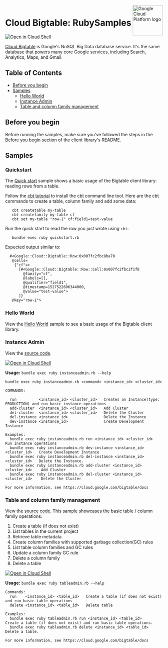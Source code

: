 <img src="https://avatars2.githubusercontent.com/u/2810941?v=3&s=96" alt="Google Cloud Platform logo" title="Google Cloud Platform" align="right" height="96" width="96"/>

# Cloud Bigtable: RubySamples

[![Open in Cloud Shell][shell_img]][shell_link]

[Cloud Bigtable](https://cloud.google.com/bigtable/docs/) is Google&#x27;s NoSQL Big Data database service. It&#x27;s the same database that powers many core Google services, including Search, Analytics, Maps, and Gmail.

## Table of Contents

<!-- START doctoc generated TOC please keep comment here to allow auto update -->
<!-- DON'T EDIT THIS SECTION, INSTEAD RE-RUN doctoc TO UPDATE -->


- [Before you begin](#before-you-begin)
- [Samples](#samples)
  - [Hello World](#hello-world)
  - [Instance Admin](#instance-admin)
  - [Table and column family management](#table-and-column-family-management)

<!-- END doctoc generated TOC please keep comment here to allow auto update -->


## Before you begin

Before running the samples, make sure you've followed the steps in the
[Before you begin section](../README.md#before-you-begin) of the client
library's README.

## Samples

### Quickstart
The [Quick start](quickstart.rb) sample shows a basic usage of the Bigtable client library: reading rows from a table.

Follow the [cbt tutorial](https://cloud.google.com/bigtable/docs/quickstart-cbt) to install the cbt command line tool.
Here are the cbt commands to create a table, column family and add some data:
```
   cbt createtable my-table
   cbt createfamily my-table cf
   cbt set my-table "row-1" cf:field1=test-value
```

Run the quick start to read the row you just wrote using `cbt`:
```
   bundle exec ruby quickstart.rb
```
Expected output similar to:
```
  #<Google::Cloud::Bigtable::Row:0x007fc2fbc8ba70
   @cells=
    {"cf"=>
      [#<Google::Cloud::Bigtable::Row::Cell:0x007fc2fbc2f1f8
        @family="cf",
        @labels=[],
        @qualifier="field1",
        @timestamp=1527522606344000,
        @value="test-value">
      ]}
   @key="row-1">
```

### Hello World

View the [Hello World][hello_world_directory] sample to see a basic usage of
the Bigtable client library.

### Instance Admin

View the [source code][instances_0_code].

[![Open in Cloud Shell][shell_img]](https://console.cloud.google.com/cloudshell/open?git_repo=https://github.com/googleapis/google-cloud-ruby&page=editor&open_in_editor=google-cloud-bigtable/samples/instanceadmin.rb)

__Usage:__ `bundle exec ruby instanceadmin.rb --help`

```
bundle exec ruby instanceadmin.rb <command> <instance_id> <cluster_id>

COMMANDS:

  run          <instance_id> <cluster_id>   Creates an Instance(type: PRODUCTION) and run basic instance-operations
  add-cluster  <instance_id> <cluster_id>   Add Cluster
  del-cluster  <instance_id> <cluster_id>   Delete the Cluster
  del-instance <instance_id>                Delete the Instance
  dev-instance <instance_id>                Create Development Instance

Examples:
  bundle exec ruby instanceadmin.rb run <instance_id> <cluster_id>            Run instance operations
  bundle exec ruby instanceadmin.rb dev-instance <instance_id> <cluster_id>   Create Development Instance
  bundle exec ruby instanceadmin.rb del-instance <instance_id> <cluster_id>   Delete the Instance.
  bundle exec ruby instanceadmin.rb add-cluster <instance_id> <cluster_id>    Add Cluster
  bundle exec ruby instanceadmin.rb del-cluster <instance_id> <cluster_id>    Delete the Cluster

For more information, see https://cloud.google.com/bigtable/docs
```

### Table and column family management

View the [source code](tableadmin_code).
This sample showcases the basic table / column family operations:
1. Create a table (if does not exist)
2. List tables in the current project
3. Retrieve table metadata
4. Create column families with supported garbage collection(GC) rules
5. List table column families and GC rules
6. Update a column family GC rule
7. Delete a column family
8. Delete a table

[![Open in Cloud Shell][shell_img]](https://console.cloud.google.com/cloudshell/open?git_repo=https://github.com/googleapis/google-cloud-ruby&page=editor&page=editor&open_in_editor=google-cloud-bigtable/samples/tableadmin.rb)

__Usage:__ `bundle exec ruby tableadmin.rb --help`

```
Commands:
  run    <instance_id> <table_id>   Create a table (if does not exist) and run basic table operations
  delete <instance_id> <table_id>   Delete table

Examples:
  bundle exec ruby tableadmin.rb run <instance_id> <table_id>     Create a table (if does not exist) and run basic table operations.
  bundle exec ruby tableadmin.rb delete <instance_id> <table_id>  Delete a table.

For more information, see https://cloud.google.com/bigtable/docs
```
[instances_0_docs]: https://cloud.google.com/bigtable/docs/
[instances_0_code]: instanceadmin.rb
[tableadmin_code]: tableadmin.rb

[hello_world_directory]: hello-world

[shell_img]: //gstatic.com/cloudssh/images/open-btn.png
[shell_link]: https://console.cloud.google.com/cloudshell/open?git_repo=https://github.com/googleapis/google-cloud-ruby&page=editor&open_in_editor=google-cloud-bigtable/samples/README.md
